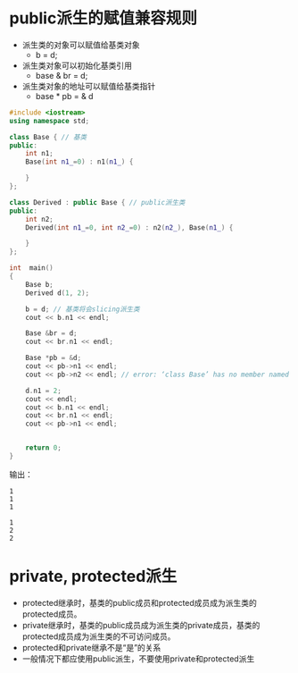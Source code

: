 # public派生的赋值兼容规则
  - 派生类的对象可以赋值给基类对象
    - b = d;
  - 派生类对象可以初始化基类引用
    - base & br = d;
  - 派生类对象的地址可以赋值给基类指针
    - base * pb = & d
```c++
#include <iostream>
using namespace std;

class Base { // 基类
public:
    int n1;
    Base(int n1_=0) : n1(n1_) {

    }
};

class Derived : public Base { // public派生类
public:
    int n2;
    Derived(int n1_=0, int n2_=0) : n2(n2_), Base(n1_) {

    }
};

int  main()
{
    Base b;
    Derived d(1, 2);

    b = d; // 基类将会slicing派生类
    cout << b.n1 << endl;

    Base &br = d;
    cout << br.n1 << endl;

    Base *pb = &d;
    cout << pb->n1 << endl;
    cout << pb->n2 << endl; // error: ‘class Base’ has no member named ‘n2’, 基类不能访问派生类的成员

    d.n1 = 2;
    cout << endl;
    cout << b.n1 << endl;
    cout << br.n1 << endl;
    cout << pb->n1 << endl;


    return 0;
}

```
输出：
```
1
1
1

1
2
2
```

# private, protected派生
  - protected继承时，基类的public成员和protected成员成为派生类的protected成员。
  - private继承时，基类的public成员成为派生类的private成员，基类的protected成员成为派生类的不可访问成员。
  - protected和private继承不是“是”的关系
  - 一般情况下都应使用public派生，不要使用private和protected派生

